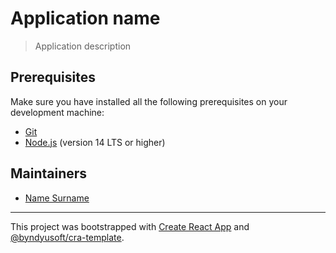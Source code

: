 # Application name

> Application description

## Prerequisites

Make sure you have installed all the following prerequisites on your development machine:

- [Git](https://git-scm.com)
- [Node.js](https://nodejs.org) (version 14 LTS or higher)

## Maintainers

- [Name Surname](mailto:surname@email.com)

---
This project was bootstrapped with [Create React App](https://github.com/facebook/create-react-app) and [@byndyusoft/cra-template](https://www.npmjs.com/package/@byndyusoft/cra-template).
